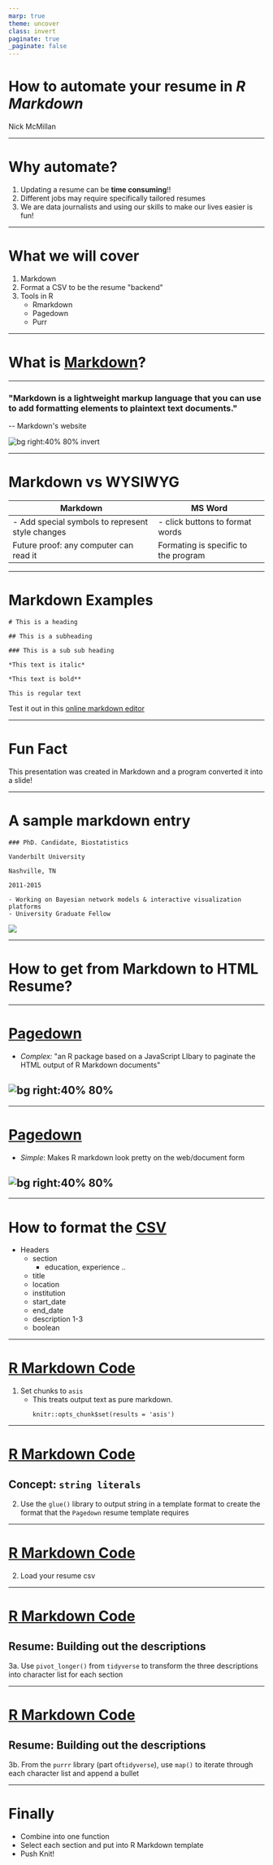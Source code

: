 ```yaml
---
marp: true
theme: uncover
class: invert
paginate: true
_paginate: false
---
```


# How to automate your resume in _R Markdown_

Nick McMillan

---

# Why automate?

1. Updating a resume can be **time consuming**!!
1. Different jobs may require specifically tailored resumes
1. We are data journalists and using our skills to make our lives easier is fun!

---

# What we will cover

1. Markdown
1. Format a CSV to be the resume "backend"
1. Tools in R
   - Rmarkdown
   - Pagedown
   - Purr

---

# What is [Markdown](https://www.markdownguide.org/getting-started/)?

---

### "Markdown is a lightweight markup language that you can use to add formatting elements to plaintext text documents."

-- Markdown's website

![bg right:40% 80% invert](photos/markdown_logo.png)

---

# Markdown vs WYSIWYG

| Markdown                                         | MS Word                              |
| ------------------------------------------------ | ------------------------------------ |
| - Add special symbols to represent style changes | - click buttons to format words      |
| Future proof: any computer can read it           | Formating is specific to the program |

---

# Markdown Examples

```
# This is a heading

## This is a subheading

### This is a sub sub heading

*This text is italic*

*This text is bold**

This is regular text

```

Test it out in this [online markdown editor](https://dillinger.io/)

---

# Fun Fact

This presentation was created in Markdown and a program converted it into a slide!

---

# A sample markdown entry

```
### PhD. Candidate, Biostatistics

Vanderbilt University

Nashville, TN

2011-2015

- Working on Bayesian network models & interactive visualization platforms
- University Graduate Fellow

```

![](photos/sample_entry.png)

---

# How to get from Markdown to HTML Resume?

---

# [Pagedown](https://pagedown.rbind.io/)

- _Complex:_ "an R package based on a JavaScript LIbary to paginate the HTML output of R Markdown documents"

## ![bg right:40% 80%](photos/pagedown_logo.png)

---

# [Pagedown](https://pagedown.rbind.io/)

- _Simple_: Makes R markdown look pretty on the web/document form

## ![bg right:40% 80%](photos/pagedown_logo.png)

---

# How to format the [CSV]()

- Headers
  - section
    - education, experience ..
  - title
  - location
  - institution
  - start_date
  - end_date
  - description 1-3
  - boolean

---

# [R Markdown Code]()

1. Set chunks to `asis`
   - This treats output text as pure markdown.
     ```
     knitr::opts_chunk$set(results = 'asis')
     ```

---

# [R Markdown Code]()

## Concept: `string literals`

2. Use the `glue()` library to output string in a template format to create the format that the `Pagedown` resume template requires

---

# [R Markdown Code]()

2. Load your resume csv

---

# [R Markdown Code]()

## Resume: Building out the descriptions

3a. Use `pivot_longer()` from `tidyverse` to transform the three descriptions into character list for each section

---

# [R Markdown Code]()

## Resume: Building out the descriptions

3b. From the `purrr` library (part of`tidyverse`), use `map()` to iterate through each character list and append a bullet

---

# Finally

- Combine into one function
- Select each section and put into R Markdown template
- Push Knit!
